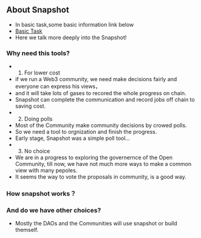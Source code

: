 ## About Snapshot
+ In basic task,some basic information link below
+ [Basic Task](https://github.com/rebase-network/Dapp-Learning/tree/main/basic/40-snapshot)
+ Here we talk more deeply into the Snapshot!

### Why need this tools?
+ 1. For lower cost
+ if we run a Web3 community, we need make decisions fairly and everyone can express his views，
+ and it will take lots of gases to recored the whole progress on chain.
+ Snapshot can complete the communication and record jobs off chain to saving cost.
+ 2. Doing polls
+ Most of the Community make community decisions by crowed polls.
+ So we need a tool to orgnization and finish the progress.
+ Early stage, Snapshot was a simple poll tool...
+ 3. No choice
+ We are in a progress to exploring the governernce of the Open Community, till now, we have not much more ways to make a common view with many pepoles.
+ It seems the way to vote the proposals in community, is a good way.

### How snapshot works？

### And do we have other choices?
+ Mostly the DAOs and the Communities will use snapshot or build themself.